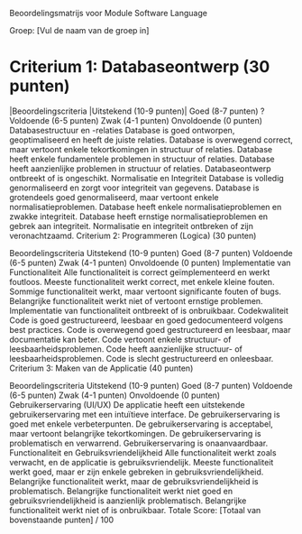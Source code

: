 Beoordelingsmatrijs voor Module Software Language

Groep: [Vul de naam van de groep in]

# Criterium 1: Databaseontwerp (30 punten)

|Beoordelingscriteria	|Uitstekend (10-9 punten)|	Goed (8-7 punten)	?Voldoende (6-5 punten)	Zwak (4-1 punten)	Onvoldoende (0 punten)
Databasestructuur en -relaties	Database is goed ontworpen, geoptimaliseerd en heeft de juiste relaties.	Database is overwegend correct, maar vertoont enkele tekortkomingen in structuur of relaties.	Database heeft enkele fundamentele problemen in structuur of relaties.	Database heeft aanzienlijke problemen in structuur of relaties.	Databaseontwerp ontbreekt of is ongeschikt.
Normalisatie en Integriteit	Database is volledig genormaliseerd en zorgt voor integriteit van gegevens.	Database is grotendeels goed genormaliseerd, maar vertoont enkele normalisatieproblemen.	Database heeft enkele normalisatieproblemen en zwakke integriteit.	Database heeft ernstige normalisatieproblemen en gebrek aan integriteit.	Normalisatie en integriteit ontbreken of zijn veronachtzaamd.
Criterium 2: Programmeren (Logica) (30 punten)

Beoordelingscriteria	Uitstekend (10-9 punten)	Goed (8-7 punten)	Voldoende (6-5 punten)	Zwak (4-1 punten)	Onvoldoende (0 punten)
Implementatie van Functionaliteit	Alle functionaliteit is correct geïmplementeerd en werkt foutloos.	Meeste functionaliteit werkt correct, met enkele kleine fouten.	Sommige functionaliteit werkt, maar vertoont significante fouten of bugs.	Belangrijke functionaliteit werkt niet of vertoont ernstige problemen.	Implementatie van functionaliteit ontbreekt of is onbruikbaar.
Codekwaliteit	Code is goed gestructureerd, leesbaar en goed gedocumenteerd volgens best practices.	Code is overwegend goed gestructureerd en leesbaar, maar documentatie kan beter.	Code vertoont enkele structuur- of leesbaarheidsproblemen.	Code heeft aanzienlijke structuur- of leesbaarheidsproblemen.	Code is slecht gestructureerd en onleesbaar.
Criterium 3: Maken van de Applicatie (40 punten)

Beoordelingscriteria	Uitstekend (10-9 punten)	Goed (8-7 punten)	Voldoende (6-5 punten)	Zwak (4-1 punten)	Onvoldoende (0 punten)
Gebruikerservaring (UI/UX)	De applicatie heeft een uitstekende gebruikerservaring met een intuïtieve interface.	De gebruikerservaring is goed met enkele verbeterpunten.	De gebruikerservaring is acceptabel, maar vertoont belangrijke tekortkomingen.	De gebruikerservaring is problematisch en verwarrend.	Gebruikerservaring is onaanvaardbaar.
Functionaliteit en Gebruiksvriendelijkheid	Alle functionaliteit werkt zoals verwacht, en de applicatie is gebruiksvriendelijk.	Meeste functionaliteit werkt goed, maar er zijn enkele gebreken in gebruiksvriendelijkheid.	Belangrijke functionaliteit werkt, maar de gebruiksvriendelijkheid is problematisch.	Belangrijke functionaliteit werkt niet goed en gebruiksvriendelijkheid is aanzienlijk problematisch.	Belangrijke functionaliteit werkt niet of is onbruikbaar.
Totale Score: [Totaal van bovenstaande punten] / 100